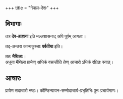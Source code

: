 +++
title = "नेपाल-देशः"
+++

## विभागाः
तत्र **देव-ब्राह्मणा** इति मल्लशासनाद् अपि पूर्वम् आगताः। 

तद्-अन्तरा कान्यकुब्जाः **पर्वतीया** इति। 

ततः **मैथिलाः**।  
अधुना मैथिला ग्रामेष्व् अधिकं वसन्तीति तेष्व् आचारो ऽधिकं रक्षितः स्यात्। 

## आचारः
प्रायेण सदाचारो नष्टः। कौण्डिन्यायन-सम्मोदाचार्य-प्रभृतिभिः पुनः प्रचार्यमाणः। 